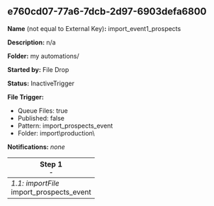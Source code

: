 ## e760cd07-77a6-7dcb-2d97-6903defa6800

**Name** (not equal to External Key)**:** import_event1_prospects

**Description:** n/a

**Folder:** my automations/

**Started by:** File Drop

**Status:** InactiveTrigger

**File Trigger:**

* Queue Files: true
* Published: false
* Pattern: import_prospects_event
* Folder:  import\production\

**Notifications:** _none_


| Step 1<br>_<small>-</small>_ |
| --- |
| _1.1: importFile_<br>import_prospects_event |
